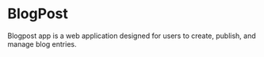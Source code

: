 # BlogPost
Blogpost app is a web application designed for users to create, publish, and manage blog entries. 

